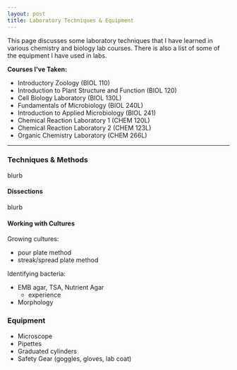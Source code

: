 ```yaml
---
layout: post
title: Laboratory Techniques & Equipment
---
```


This page discusses some laboratory techniques that I have learned in various chemistry and biology lab courses.
There is also a list of some of the equipment I have used in labs.

**Courses I've Taken:**

- Introductory Zoology (BIOL 110)
- Introduction to Plant Structure and Function (BIOL 120)
- Cell Biology Laboratory (BIOL 130L)
- Fundamentals of Microbiology (BIOL 240L)
- Introduction to Applied Microbiology (BIOL 241)
- Chemical Reaction Laboratory 1 (CHEM 120L)
- Chemical Reaction Laboratory 2 (CHEM 123L)
- Organic Chemistry Laboratory (CHEM 266L)

____

### Techniques & Methods
blurb

#### Dissections
blurb

#### Working with Cultures
Growing cultures:

- pour plate method
- streak/spread plate method 

Identifying bacteria:

- EMB agar, TSA, Nutrient Agar
  - experience
- Morphology

### Equipment

- Microscope
- Pipettes
- Graduated cylinders
- Safety Gear (goggles, gloves, lab coat)
